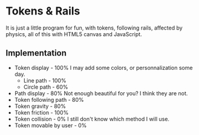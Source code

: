 # Tokens & Rails

It is just a little program for fun, with tokens, following rails, affected by physics, all of this with HTML5 canvas and JavaScript.

## Implementation

* Token display - 100%
I may add some colors, or personnalization some day.
  * Line path - 100%
  * Circle path - 60%
* Path display - 80%
Not enough beautiful for you? I think they are not.
* Token following path - 80%
* Token gravity - 80%
* Token friction - 100%
* Token collision - 0%
I still don't know which method I will use.
* Token movable by user - 0%
